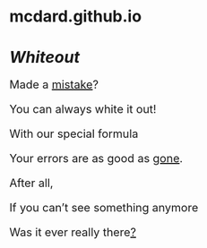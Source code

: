 # mcdard.github.io
<!DOCTYPE html>
<html>
<body>

<h1><i>Whiteout</i></h1>

<p><p style="font-size:20px">Made a <a href="redacted.html">mistake</a>?</p>
<p><p style="font-size:20px">You can always white it out!</p>
<p><p style="font-size:20px">With our special formula</p>
<p><p style="font-size:20px">Your errors are as good as <a href="weatherreport.html">gone</a>.</p>
<p><p style="font-size:20px">After all,</p>
<p><p style="font-size:20px">If you can’t see something anymore</p>
<p><p style="font-size:20px">Was it ever really there<a href="questions.html">?</a></p>

</body>
</html>
